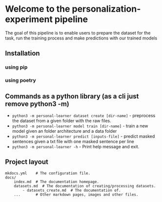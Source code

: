 # Welcome to the personalization-experiment pipeline 

The goal of this pipeline is to enable users to prepare the dataset for the task, run the training process and make predictions with our trained models

## Installation
### using pip
### using poetry

## Commands as a python library (as a cli just remove python3 -m)

* `python3 -m personal-learner dataset create [dir-name]` - preprocess the dataset from a given folder with the raw files.
* `python3 -m personal-learner model train [dir-name]` - train a new model given an folder architecture and a data folder 
* `python3 -m personal-learner predict [inputs-file]` - predict masked sentences given a txt file with one masked sentence per line 
* `python3 -m personal-learner -h` - Print help message and exit.

## Project layout

    mkdocs.yml    # The configuration file.
    docs/
        index.md  # The documentation homepage.
        datasets.md  # The documentation of creating/processing datasets.
        	- datasets_create.md  # The documentation of.
        ...       # Other markdown pages, images and other files.
